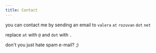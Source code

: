 ```yaml
---
title: Contact
---
```


you can contact me by sending an email to `valera` `at` `rozuvan` `dot` `net`

replace `at` with `@` and `dot` with `.`

don't you just hate spam e-mail? ;)
